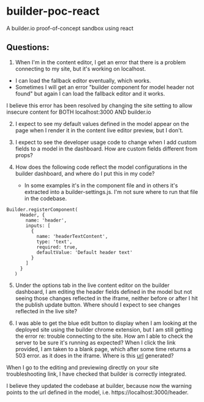 # builder-poc-react
A builder.io proof-of-concept sandbox using react

## Questions:

1. When I'm in the content editor, I get an error that there is a problem connecting to my site, but it's working on localhost.  
  - I can load the fallback editor eventually, which works.
  - Sometimes I will get an error "builder component for model header not found" but again I can load the fallback editor and it works.

I believe this error has been resolved by changing the site setting to allow insecure content for BOTH localhost:3000 AND builder.io

2. I expect to see my default values defined in the model appear on the page when I render it in the content live editor preview, but I don't.

3. I expect to see the developer usage code to change when I add custom fields to a model in the dashboard.  How are custom fields different from props?  

4. How does the following code reflect the model configurations in the builder dashboard, and where do I put this in my code? 
   - In some examples it's in the component file and in others it's extracted into a builder-settings.js.  I'm not sure where to run that file in the codebase. 

```
Builder.registerComponent(
     Header, {
       name: 'header',
       inputs: [
         { 
           name: 'headerTextContent', 
           type: 'text',
           required: true,
           defaultValue: 'Default header text' 
         }
       ]
     }
   )
   ```

5. Under the options tab in the live content editor on the builder dashboard, I am editing the header fields defined in the model but not seeing those changes reflected in the iframe, neither before or after I hit the publish update button.  Where should I expect to see changes reflected in the live site?

6. I was able to get the blue edit button to display when I am looking at the deployed site using the builder chrome extension, but I am still getting the error re: trouble connecting to the site.  How am I able to check the server to be sure it's running as expected?  When I click the link provided, I am taken to a blank page, which after some time returns a 503 error. as it does in the iframe.  Where is this [url](https://localhost___3000.preview.builder.codes/header/editing) generated?

  When I go to the editing and previewing directly on your site troubleshooting link, I have checked that builder is correctly integrated.

I believe they updated the codebase at builder, because now the warning points to the url defined in the model, i.e. https://localhost:3000/header.  
